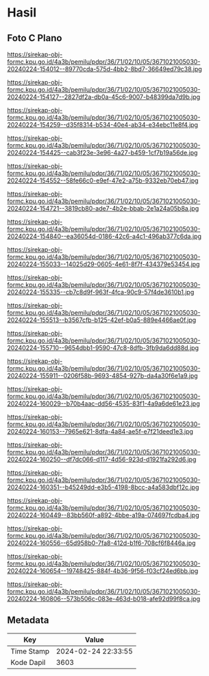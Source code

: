 # Hasil

## Foto C Plano

https://sirekap-obj-formc.kpu.go.id/4a3b/pemilu/pdpr/36/71/02/10/05/3671021005030-20240224-154012--89770cda-575d-4bb2-8bd7-36649ed79c38.jpg

https://sirekap-obj-formc.kpu.go.id/4a3b/pemilu/pdpr/36/71/02/10/05/3671021005030-20240224-154127--2827df2a-db0a-45c6-9007-b48399da7d9b.jpg

https://sirekap-obj-formc.kpu.go.id/4a3b/pemilu/pdpr/36/71/02/10/05/3671021005030-20240224-154259--d35f8314-b534-40e4-ab34-e34ebc11e8f4.jpg

https://sirekap-obj-formc.kpu.go.id/4a3b/pemilu/pdpr/36/71/02/10/05/3671021005030-20240224-154425--cab3f23e-3e96-4a27-b459-1cf7b19a56de.jpg

https://sirekap-obj-formc.kpu.go.id/4a3b/pemilu/pdpr/36/71/02/10/05/3671021005030-20240224-154552--58fe66c0-e9ef-47e2-a75b-9332eb70eb47.jpg

https://sirekap-obj-formc.kpu.go.id/4a3b/pemilu/pdpr/36/71/02/10/05/3671021005030-20240224-154721--3819cb80-ade7-4b2e-bbab-2e1a24a05b8a.jpg

https://sirekap-obj-formc.kpu.go.id/4a3b/pemilu/pdpr/36/71/02/10/05/3671021005030-20240224-154840--ea36054d-0186-42c6-a4c1-496ab377c6da.jpg

https://sirekap-obj-formc.kpu.go.id/4a3b/pemilu/pdpr/36/71/02/10/05/3671021005030-20240224-155033--14025d29-0605-4e61-8f7f-434379e53454.jpg

https://sirekap-obj-formc.kpu.go.id/4a3b/pemilu/pdpr/36/71/02/10/05/3671021005030-20240224-155335--cb7c8d9f-963f-4fca-90c9-57f4de3610b1.jpg

https://sirekap-obj-formc.kpu.go.id/4a3b/pemilu/pdpr/36/71/02/10/05/3671021005030-20240224-155513--b3567cfb-b125-42ef-b0a5-889e4466ae0f.jpg

https://sirekap-obj-formc.kpu.go.id/4a3b/pemilu/pdpr/36/71/02/10/05/3671021005030-20240224-155710--9654dbb1-9590-47c8-8dfb-3fb9da6dd88d.jpg

https://sirekap-obj-formc.kpu.go.id/4a3b/pemilu/pdpr/36/71/02/10/05/3671021005030-20240224-155911--0206f58b-9693-4854-927b-da4a30f6e1a9.jpg

https://sirekap-obj-formc.kpu.go.id/4a3b/pemilu/pdpr/36/71/02/10/05/3671021005030-20240224-160029--b70b4aac-dd56-4535-83f1-4a9a6de61e23.jpg

https://sirekap-obj-formc.kpu.go.id/4a3b/pemilu/pdpr/36/71/02/10/05/3671021005030-20240224-160153--7965e621-8dfa-4a84-ae5f-e7f21deed1e3.jpg

https://sirekap-obj-formc.kpu.go.id/4a3b/pemilu/pdpr/36/71/02/10/05/3671021005030-20240224-160250--df7dc066-d117-4d56-923d-d1921fa292d6.jpg

https://sirekap-obj-formc.kpu.go.id/4a3b/pemilu/pdpr/36/71/02/10/05/3671021005030-20240224-160351--b45249dd-e3b5-4198-8bcc-a4a583dbf12c.jpg

https://sirekap-obj-formc.kpu.go.id/4a3b/pemilu/pdpr/36/71/02/10/05/3671021005030-20240224-160449--83bb560f-a892-4bbe-a19a-074697fcdba4.jpg

https://sirekap-obj-formc.kpu.go.id/4a3b/pemilu/pdpr/36/71/02/10/05/3671021005030-20240224-160556--65d958b0-7fa8-412d-b1f6-708cf6f8446a.jpg

https://sirekap-obj-formc.kpu.go.id/4a3b/pemilu/pdpr/36/71/02/10/05/3671021005030-20240224-160654--19748425-884f-4b36-9f56-f03cf24ed6bb.jpg

https://sirekap-obj-formc.kpu.go.id/4a3b/pemilu/pdpr/36/71/02/10/05/3671021005030-20240224-160806--573b506c-083e-463d-b018-afe92d99f8ca.jpg


## Metadata

| Key        | Value               |
| ---------- | ------------------- |
| Time Stamp | 2024-02-24 22:33:55 |
| Kode Dapil | 3603                |



